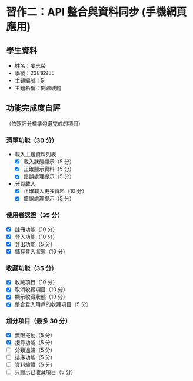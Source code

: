 # 習作二：API 整合與資料同步 (手機網頁應用)

## 學生資料

- 姓名：麥志榮
- 學號：23816955
- 主題編號：5
- 主題名稱：開源硬體

## 功能完成度自評

（依照評分標準勾選完成的項目）

### 清單功能（30 分）

- 載入主題資料列表
  - [X] 載入狀態顯示（5 分）
  - [X] 正確顯示資料（5 分）
  - [X] 錯誤處理提示（5 分）
- 分頁載入
  - [X] 正確載入更多資料（10 分）
  - [X] 錯誤處理提示（5 分）

### 使用者認證（35 分）

- [X] 註冊功能（10 分）
- [X] 登入功能（10 分）
- [X] 登出功能（5 分）
- [X] 儲存登入狀態（10 分）

### 收藏功能（35 分）

- [X] 收藏項目（10 分）
- [X] 取消收藏項目（10 分）
- [X] 顯示收藏狀態（10 分）
- [X] 整合登入用戶的收藏項目（5 分）

### 加分項目（最多 30 分）

- [X] 無限捲動（5 分）
- [X] 搜尋功能（5 分）
- [ ] 分類過濾（5 分）
- [ ] 排序功能（5 分）
- [ ] 資料驗證（5 分）
- [ ] 只顯示已收藏項目（5 分）